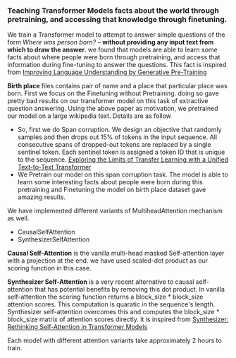 ### Teaching Transformer Models facts about the world through pretraining, and accessing that knowledge through finetuning.


We train a Transformer model to attempt to answer simple questions of the form *Where was person born?* – **without providing any input text from which to draw the answer.** 
we found that models are able to learn some facts about where people were born through pretraining, and access that information during fine-tuning to answer the questions. 
This fact is inspired from [Improving Language Understanding by Generative Pre-Training](https://s3-us-west-2.amazonaws.com/openai-assets/research-covers/language-unsupervised/language_understanding_paper.pdf)

**Birth place** files contains pair of name and a place that particular place was born.
First we focus on the Finetuning without Pretraining. doing so gave pretty bad results on our transformer model on this task of extractive question answering. 
Using the above paper as motivation, we pretrained our model on a large wikipedia text. Details are as follow
- So, first we do Span corruption. We design an objective that randomly samples and then drops out 15% of tokens in the input sequence. All consecutive spans of dropped-out tokens are replaced by a single sentinel token. Each sentinel token is assigned a token ID that is unique to the sequence. [Exploring the Limits of Transfer Learning with a Unified Text-to-Text Transformer](https://arxiv.org/pdf/1910.10683.pdf)
- We Pretrain our model on this span corruption task. The model is able to learn some interesting facts about people were born during this pretraining and Finetuning the model on birth place dataset gave amazing results.

We have implemented different variants of MultiheadAttention mechanism as well. 
- CausalSelfAttention
- SynthesizerSelfAttention

**Causal Self-Attention** is the vanilla multi-head masked Self-attention layer with a projection at the end. we have used scaled-dot product as our scoring function in this case.

**Synthesizer Self-Attention** is a very recent alternative to causal self-attention that has potential benefits by removing this dot product. In vanilla self-attention the scoring function returns a block_size * block_size attention scores. This computation is quaratic in the sequence's length. Synthesizer self-attention overcomes this and computes the block_size * block_size matrix of attention scores directly. it is inspired from [Synthesizer: Rethinking Self-Attention in Transformer Models](https://arxiv.org/abs/2005.00743)

Each model with different attention variants take approximately 2 hours to train. 
